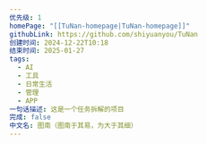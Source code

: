 ```yaml
---
优先级: 1
homePage: "[[TuNan-homepage|TuNan-homepage]]"
githubLink: https://github.com/shiyuanyou/TuNan
创建时间: 2024-12-22T10:18
结束时间: 2025-01-27
tags:
  - AI
  - 工具
  - 日常生活
  - 管理
  - APP
一句话描述: 这是一个任务拆解的项目
完成: false
中文名: 图南（图南于其易，为大于其细）
---
```


